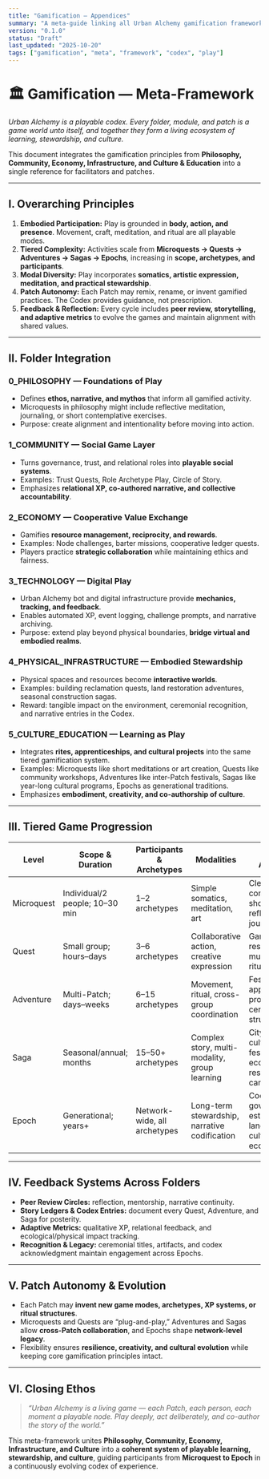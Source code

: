 ```yaml
---
title: "Gamification — Appendices"
summary: "A meta-guide linking all Urban Alchemy gamification frameworks into a unified system."
version: "0.1.0"
status: "Draft"
last_updated: "2025-10-20"
tags: ["gamification", "meta", "framework", "codex", "play"]
---
```


# 🏛️ Gamification — Meta-Framework

*Urban Alchemy is a playable codex. Every folder, module, and patch is a game world unto itself, and together they form a living ecosystem of learning, stewardship, and culture.*

This document integrates the gamification principles from **Philosophy, Community, Economy, Infrastructure, and Culture & Education** into a single reference for facilitators and patches.

---

## I. Overarching Principles

1. **Embodied Participation:** Play is grounded in **body, action, and presence**. Movement, craft, meditation, and ritual are all playable modes.  
2. **Tiered Complexity:** Activities scale from **Microquests → Quests → Adventures → Sagas → Epochs**, increasing in **scope, archetypes, and participants**.  
3. **Modal Diversity:** Play incorporates **somatics, artistic expression, meditation, and practical stewardship**.  
4. **Patch Autonomy:** Each Patch may remix, rename, or invent gamified practices. The Codex provides guidance, not prescription.  
5. **Feedback & Reflection:** Every cycle includes **peer review, storytelling, and adaptive metrics** to evolve the games and maintain alignment with shared values.

---

## II. Folder Integration

### 0_PHILOSOPHY — Foundations of Play
- Defines **ethos, narrative, and mythos** that inform all gamified activity.  
- Microquests in philosophy might include reflective meditation, journaling, or short contemplative exercises.  
- Purpose: create alignment and intentionality before moving into action.

### 1_COMMUNITY — Social Game Layer
- Turns governance, trust, and relational roles into **playable social systems**.  
- Examples: Trust Quests, Role Archetype Play, Circle of Story.  
- Emphasizes **relational XP, co-authored narrative, and collective accountability**.

### 2_ECONOMY — Cooperative Value Exchange
- Gamifies **resource management, reciprocity, and rewards**.  
- Examples: Node challenges, barter missions, cooperative ledger quests.  
- Players practice **strategic collaboration** while maintaining ethics and fairness.

### 3_TECHNOLOGY — Digital Play
- Urban Alchemy bot and digital infrastructure provide **mechanics, tracking, and feedback**.  
- Enables automated XP, event logging, challenge prompts, and narrative archiving.  
- Purpose: extend play beyond physical boundaries, **bridge virtual and embodied realms**.

### 4_PHYSICAL_INFRASTRUCTURE — Embodied Stewardship
- Physical spaces and resources become **interactive worlds**.  
- Examples: building reclamation quests, land restoration adventures, seasonal construction sagas.  
- Reward: tangible impact on the environment, ceremonial recognition, and narrative entries in the Codex.

### 5_CULTURE_EDUCATION — Learning as Play
- Integrates **rites, apprenticeships, and cultural projects** into the same tiered gamification system.  
- Examples: Microquests like short meditations or art creation, Quests like community workshops, Adventures like inter-Patch festivals, Sagas like year-long cultural programs, Epochs as generational traditions.  
- Emphasizes **embodiment, creativity, and co-authorship of culture**.

---

## III. Tiered Game Progression

| Level       | Scope & Duration           | Participants & Archetypes | Modalities                        | Example Activities |
|------------|---------------------------|--------------------------|----------------------------------|------------------|
| Microquest | Individual/2 people; 10–30 min | 1–2 archetypes          | Simple somatics, meditation, art | Cleaning commons, short reflection, journaling |
| Quest      | Small group; hours–days    | 3–6 archetypes           | Collaborative action, creative expression | Garden restoration, mural, guided ritual |
| Adventure  | Multi-Patch; days–weeks    | 6–15 archetypes          | Movement, ritual, cross-group coordination | Festival, apprenticeship program, ceremonial structure |
| Saga       | Seasonal/annual; months    | 15–50+ archetypes        | Complex story, multi-modality, group learning | City-wide cultural festival, ecological restoration campaign |
| Epoch      | Generational; years+       | Network-wide, all archetypes | Long-term stewardship, narrative codification | Codifying governance, establishing land-based cultural ecosystems |

---

## IV. Feedback Systems Across Folders

- **Peer Review Circles:** reflection, mentorship, narrative continuity.  
- **Story Ledgers & Codex Entries:** document every Quest, Adventure, and Saga for posterity.  
- **Adaptive Metrics:** qualitative XP, relational feedback, and ecological/physical impact tracking.  
- **Recognition & Legacy:** ceremonial titles, artifacts, and codex acknowledgment maintain engagement across Epochs.

---

## V. Patch Autonomy & Evolution

- Each Patch may **invent new game modes, archetypes, XP systems, or ritual structures**.  
- Microquests and Quests are “plug-and-play,” Adventures and Sagas allow **cross-Patch collaboration**, and Epochs shape **network-level legacy**.  
- Flexibility ensures **resilience, creativity, and cultural evolution** while keeping core gamification principles intact.

---

## VI. Closing Ethos

> *“Urban Alchemy is a living game — each Patch, each person, each moment a playable node. Play deeply, act deliberately, and co-author the story of the world.”*

This meta-framework unites **Philosophy, Community, Economy, Infrastructure, and Culture** into a **coherent system of playable learning, stewardship, and culture**, guiding participants from **Microquest to Epoch** in a continuously evolving codex of experience.
